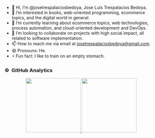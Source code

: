 - 👋 Hi, I’m @josetrespalaciosbedoya, Jose Luis Trespalacios Bedoya.
- 👀 I’m interested in books, web-oriented programming, ecommerce topics, and the digital world in general.
- 🌱 I’m currently learning about ecommerce topics, web technologies, process automation, and cloud-oriented development and DevOps.
- 💞️ I’m looking to collaborate on projects with high social impact, all related to software implementation.
- 📫 How to reach me via email at josetrespalaciosbedoya@gmail.com.
- 😄 Pronouns: He.
- ⚡ Fun fact: I like to train on an empty stomach.

### ⚙️ &nbsp;GitHub Analytics

<p align="center">
<a href="https://github.com/AVS1508">
  <img height="180em" src="https://github-readme-stats-eight-theta.vercel.app/api?username=AVS1508&show_icons=true&theme=algolia&include_all_commits=true&count_private=true"/>
  <img height="180em" src="https://github-readme-stats-eight-theta.vercel.app/api/top-langs/?username=AVS1508&layout=compact&langs_count=8&theme=algolia"/>
</a>
</p>

<!---
josetrespalaciosbedoya/josetrespalaciosbedoya is a ✨ special ✨ repository because its `README.md` (this file) appears on your GitHub profile.
You can click the Preview link to take a look at your changes.
--->
